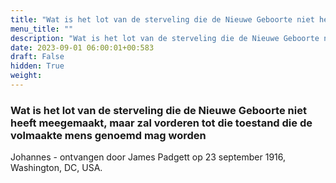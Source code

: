 ```yaml
---
title: "Wat is het lot van de sterveling die de Nieuwe Geboorte niet heeft meegemaakt, maar zal vorderen tot die toestand die de volmaakte mens genoemd mag worden"
menu_title: ""
description: "Wat is het lot van de sterveling die de Nieuwe Geboorte niet heeft meegemaakt, maar zal vorderen tot die toestand die de volmaakte mens genoemd mag worden"
date: 2023-09-01 06:00:01+00:583
draft: False
hidden: True
weight:
---
```

### Wat is het lot van de sterveling die de Nieuwe Geboorte niet heeft meegemaakt, maar zal vorderen tot die toestand die de volmaakte mens genoemd mag worden

Johannes - ontvangen door James Padgett op 23 september 1916, Washington, DC, USA.
